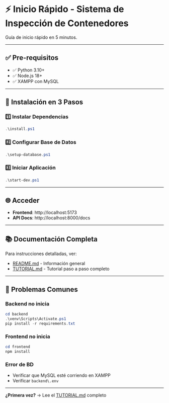 # ⚡ Inicio Rápido - Sistema de Inspección de Contenedores

Guía de inicio rápido en 5 minutos.

---

## ✅ Pre-requisitos

- ✅ Python 3.10+
- ✅ Node.js 18+
- ✅ XAMPP con MySQL

---

## 🚀 Instalación en 3 Pasos

### 1️⃣ Instalar Dependencias

```powershell
.\install.ps1
```

### 2️⃣ Configurar Base de Datos

```powershell
.\setup-database.ps1
```

### 3️⃣ Iniciar Aplicación

```powershell
.\start-dev.ps1
```

---

## 🌐 Acceder

- **Frontend**: http://localhost:5173
- **API Docs**: http://localhost:8000/docs

---

## 📚 Documentación Completa

Para instrucciones detalladas, ver:
- [README.md](README.md) - Información general
- [TUTORIAL.md](TUTORIAL.md) - Tutorial paso a paso completo

---

## 🐛 Problemas Comunes

### Backend no inicia
```powershell
cd backend
.\venv\Scripts\Activate.ps1
pip install -r requirements.txt
```

### Frontend no inicia
```powershell
cd frontend
npm install
```

### Error de BD
- Verificar que MySQL esté corriendo en XAMPP
- Verificar `backend\.env`

---

**¿Primera vez?** → Lee el [TUTORIAL.md](TUTORIAL.md) completo
